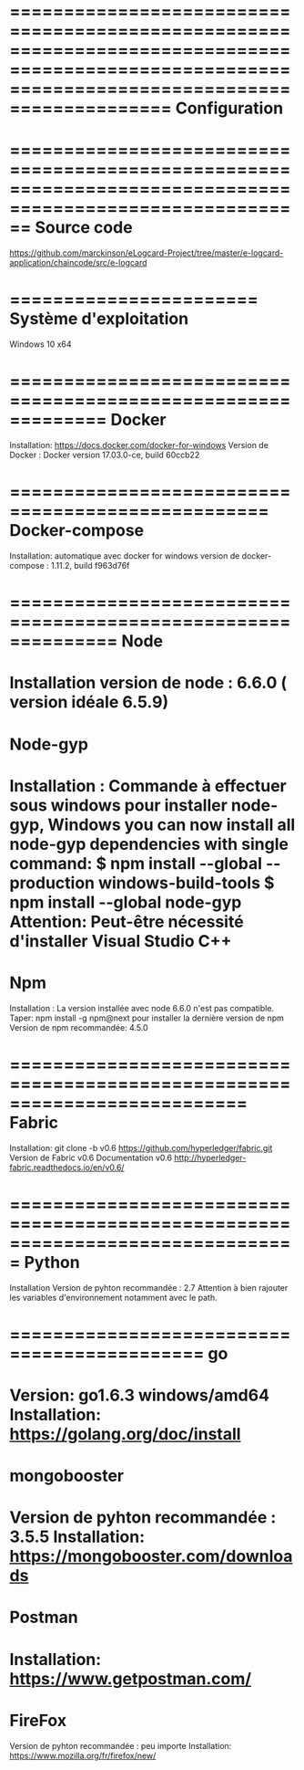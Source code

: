 =================================================================================================================================================
Configuration
=================================================================================================================================================

==========================================================================================================
Source code 
==========================================================================================================
https://github.com/marckinson/eLogcard-Project/tree/master/e-logcard-application/chaincode/src/e-logcard

=======================
Système d'exploitation 
=======================
Windows 10 x64 


=============================================================
Docker 
=============================================================
Installation: https://docs.docker.com/docker-for-windows
Version de Docker : Docker version 17.03.0-ce, build 60ccb22

==================================================
Docker-compose
==================================================
Installation: automatique avec docker for windows 
version de docker-compose : 1.11.2, build f963d76f



==============================================================
Node 
==============================================================
Installation
version de node : 6.6.0 ( version idéale 6.5.9)
============================================================================
Node-gyp 
============================================================================
Installation : 
Commande à effectuer sous windows pour installer node-gyp,
Windows you can now install all node-gyp dependencies with single command:
$ npm install --global --production windows-build-tools
$ npm install --global node-gyp
Attention: Peut-être nécessité d'installer Visual Studio C++ 
===========================================================================
Npm 
===========================================================================
Installation : La version installée avec node 6.6.0 n'est pas compatible. 
Taper: npm install -g npm@next pour installer la dernière version de npm
Version de npm recommandée: 4.5.0

==========================================================================
Fabric 
==========================================================================
Installation: git clone -b v0.6 https://github.com/hyperledger/fabric.git 
Version de Fabric  v0.6
Documentation v0.6
http://hyperledger-fabric.readthedocs.io/en/v0.6/


===============================================================================
Python
===============================================================================
Installation 
Version de pyhton recommandée : 2.7
Attention à bien rajouter les variables d'environnement notamment avec le path.


============================================
go 
============================================
Version:  go1.6.3 windows/amd64
Installation: https://golang.org/doc/install
============================================
mongobooster 
============================================
Version de pyhton recommandée : 3.5.5
Installation: https://mongobooster.com/downloads
===========================================
Postman 
===========================================
Installation: https://www.getpostman.com/
===========================================
FireFox 
===========================================
Version de pyhton recommandée : peu importe
Installation: https://www.mozilla.org/fr/firefox/new/




